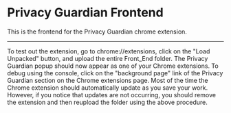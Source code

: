 # Privacy Guardian Frontend

This is the frontend for the Privacy Guardian chrome extension. 

---

To test out the extension, go to chrome://extensions, click on the "Load Unpacked" button, and upload the entire Front_End folder. The Privacy Guardian popup should now appear as one of your Chrome extensions. To debug using the console, click on the "background page" link of the Privacy Guardian section on the Chrome extensions page. Most of the time the Chrome extension should automatically update as you save your work. However, if you notice that updates are not occurring, you should remove the extension and then reupload the folder using the above procedure. 